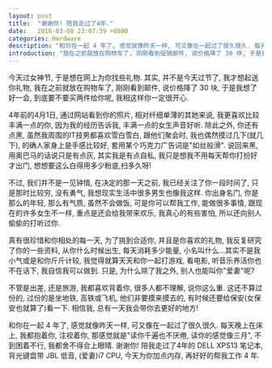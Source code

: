 ```yaml
---
layout: post
title:  "谢谢你! 陪我走过了4年."
date:   2016-03-08 23:07:39 +0800
categories: Hardware
description: "和你在一起 4 年了, 感觉就像昨天一样, 可又像在一起过了很久很久. 每天晚上在床上, 我都抱着你, 注视着你, 那感觉就是\"读你千遍也不厌倦, 读你的感觉像三月\", 不到困着不行, 我都舍不得合上眼晴. 谢谢你!"
introduction: "我在之前就放在购物车了, 刚刚看到促销邮件, 说价格降了 30 块, 于是我想了好一会, 到底要不要买两件给你呢, 我相这样你一定很开心."
---
```


今天过女神节, 于是想在网上为你找些礼物. 其实, 并不是今天过节了, 我才想起送你礼物, 我在之前就放在购物车了, 刚刚看到邮件, 说价格降了 30 块, 于是我想了好一会, 到底要不要买两件给你呢, 我相这样你一定很开心.

4年前的4月1日, 通过网站看到你的照片, 相对纤细单薄的其她来说, 我更喜欢比较丰满一点的你, 因为我的经历告诉我, 丰满一点的女生声音好听. 除此之外, 你还有点黑, 虽然我周围的IT技男都喜欢雪白雪白, 跟他们聚会时, 我也偶然摸过几下(就几下), 的确人家身上是手感比较好, 套用某个巧克力广告词是"如丝般滑". 说回来黑, 用奥巴马的话说只是有点灰, 其实我是有点自私, 我只是想我不用每天帮你打扮好才出门, 想想要这么白得用多少粉底,扫多久呀!

不过, 我们并不是一见钟情, 在决定的那一天之前, 我已经关注了你一段时间了, 只是那时比较穷, 没有勇气, 我想现实生活中很多男生也像我这样. 你出身名门, 你是那么的年轻, 那么有气质, 虽然不会做饭, 可是你可以帮我工作, 能做很多事情, 跟现在的许多女生不一样, 重点是还会给我带来欢乐, 我真心的有些害怕, 所以还向别人偷偷的打听过你.

真有很珍惜和你相处的每一天, 为了挑到合适你, 并且是你喜欢的礼物, 我反复研究了你的一些资料, 从你什么时候出生, 每天消耗多少能量, 小名叫什么...其实不是我小气或是和你斤斤计较, 我觉得就算天天和你一起打游戏, 看电影, 听音乐养活你也不在话下, 我自信我可以做到. 只是, 为什么除了我之外, 别人也能叫你"爱妻"呢?

不管是出差, 还是旅游, 我都喜欢背着你, 很多人都不理解, 说你这么重. 这还不算过份的, 过份的是坐地铁, 高铁或飞机, 他们非要摸来摸去的, 有时候还要给保安(女保安也就算了)看一下. 相信我, 总有一天我会带你去更好的地方!

和你在一起 4 年了, 感觉就像昨天一样, 可又像在一起过了很久很久. 每天晚上在床上, 我都抱着你, 注视着你, 那感觉就是"读你千遍也不厌倦, 读你的感觉像三月", 不到困着不行, 我都舍不得合上眼晴. 谢谢你! 陪我走过了4年的 DELL XPS13 笔记本, 背光键盘带 JBL 低音, (爱妻)i7 CPU, 今天为你加点内存, 再好好的帮我工作 4 年.
